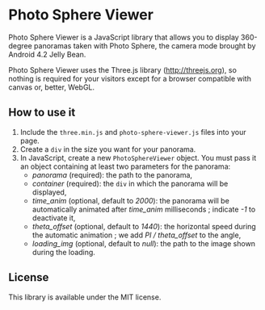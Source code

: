# Photo Sphere Viewer

Photo Sphere Viewer is a JavaScript library that allows you to display 360-degree panoramas taken with Photo Sphere, the camera mode brought by Android 4.2 Jelly Bean.

Photo Sphere Viewer uses the Three.js library (http://threejs.org), so nothing is required for your visitors except for a browser compatible with canvas or, better, WebGL.

## How to use it

1. Include the `three.min.js` and `photo-sphere-viewer.js` files into your page.
2. Create a `div` in the size you want for your panorama.
3. In JavaScript, create a new `PhotoSphereViewer` object. You must pass it an object containing at least two parameters for the panorama:
    * *panorama* (required): the path to the panorama,
    * *container* (required): the `div` in which the panorama will be displayed,
    * *time_anim* (optional, default to *2000*): the panorama will be automatically animated after *time_anim* milliseconds ; indicate *-1* to deactivate it,
    * *theta_offset* (optional, default to *1440*): the horizontal speed during the automatic animation ; we add *PI / theta_offset* to the angle,
    * *loading_img* (optional, default to *null*): the path to the image shown during the loading.

## License

This library is available under the MIT license.
